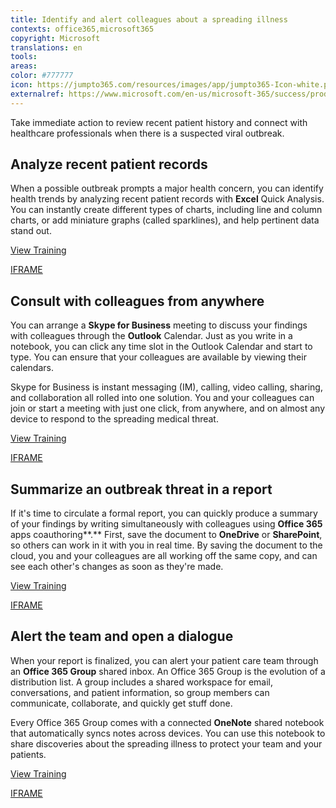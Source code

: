 ```yaml
---
title: Identify and alert colleagues about a spreading illness
contexts: office365,microsoft365
copyright: Microsoft
translations: en
tools: 
areas: 
color: #777777
icon: https://jumpto365.com/resources/images/app/jumpto365-Icon-white.png
externalref: https://www.microsoft.com/en-us/microsoft-365/success/productivitylibrary/identify-and-alert-colleagues-about-a-spreading-illness
---
```

Take immediate action to review recent patient history and connect with healthcare professionals when there is a suspected viral outbreak.


## Analyze recent patient records

When a possible outbreak prompts a major health concern, you can identify health trends by analyzing recent patient records with **Excel** Quick Analysis. You can instantly create different types of charts, including line and column charts, or add miniature graphs (called sparklines), and help pertinent data stand out.

[View Training](https://support.office.com/en-US/article/Analyze-your-data-instantly-9e382e73-7f5e-495a-a8dc-be8225b1bb78)

[IFRAME](https://www.microsoft.com/en-us/videoplayer/embed/RE1UF1t)

## Consult with colleagues from anywhere

You can arrange a **Skype for Business** meeting to discuss your findings with colleagues through the **Outlook** Calendar. Just as you write in a notebook, you can click any time slot in the Outlook Calendar and start to type. You can ensure that your colleagues are available by viewing their calendars.

Skype for Business is instant messaging (IM), calling, video calling, sharing, and collaboration all rolled into one solution. You and your colleagues can join or start a meeting with just one click, from anywhere, and on almost any device to respond to the spreading medical threat.

[View Training](https://support.office.com/en-us/article/Communicate-with-voice-and-video-c1fb68bb-fdfc-4bf5-af41-2ac88e9b6fb0)

[IFRAME](https://www.microsoft.com/en-us/videoplayer/embed/RE1Tmri)

## Summarize an outbreak threat in a report

If it's time to circulate a formal report, you can quickly produce a summary of your findings by writing simultaneously with colleagues using **Office 365** apps coauthoring**.** First, save the document to **OneDrive** or **SharePoint**, so others can work in it with you in real time. By saving the document to the cloud, you and your colleagues are all working off the same copy, and can see each other's changes as soon as they're made.

[View Training](https://support.office.com/en-US/article/Document-collaboration-and-co-authoring-EE1509B4-1F6E-401E-B04A-782D26F564A4)

[IFRAME](https://www.microsoft.com/en-us/videoplayer/embed/RE1UCnb)

## Alert the team and open a dialogue

When your report is finalized, you can alert your patient care team through an **Office 365 Group** shared inbox. An Office 365 Group is the evolution of a distribution list. A group includes a shared workspace for email, conversations, and patient information, so group members can communicate, collaborate, and quickly get stuff done.

Every Office 365 Group comes with a connected **OneNote** shared notebook that automatically syncs notes across devices. You can use this notebook to share discoveries about the spreading illness to protect your team and your patients.

[View Training](https://support.office.com/en-us/article/Unite-your-team-with-Groups-in-Outlook-aef27003-2ce6-4c62-ad6c-d5fc472507cf?ui=en-US&rs=en-US&ad=US)

[IFRAME](https://www.microsoft.com/en-us/videoplayer/embed/RE1TwT5)

